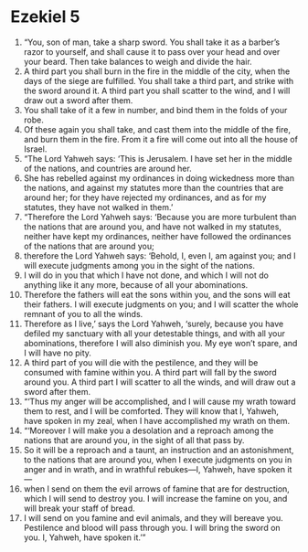 ﻿
# Ezekiel 5
1. “You, son of man, take a sharp sword. You shall take it as a barber’s razor to yourself, and shall cause it to pass over your head and over your beard. Then take balances to weigh and divide the hair. 
2. A third part you shall burn in the fire in the middle of the city, when the days of the siege are fulfilled. You shall take a third part, and strike with the sword around it. A third part you shall scatter to the wind, and I will draw out a sword after them. 
3. You shall take of it a few in number, and bind them in the folds of your robe. 
4. Of these again you shall take, and cast them into the middle of the fire, and burn them in the fire. From it a fire will come out into all the house of Israel. 
5. “The Lord Yahweh says: ‘This is Jerusalem. I have set her in the middle of the nations, and countries are around her. 
6. She has rebelled against my ordinances in doing wickedness more than the nations, and against my statutes more than the countries that are around her; for they have rejected my ordinances, and as for my statutes, they have not walked in them.’ 
7. “Therefore the Lord Yahweh says: ‘Because you are more turbulent than the nations that are around you, and have not walked in my statutes, neither have kept my ordinances, neither have followed the ordinances of the nations that are around you; 
8. therefore the Lord Yahweh says: ‘Behold, I, even I, am against you; and I will execute judgments among you in the sight of the nations. 
9. I will do in you that which I have not done, and which I will not do anything like it any more, because of all your abominations. 
10. Therefore the fathers will eat the sons within you, and the sons will eat their fathers. I will execute judgments on you; and I will scatter the whole remnant of you to all the winds. 
11. Therefore as I live,’ says the Lord Yahweh, ‘surely, because you have defiled my sanctuary with all your detestable things, and with all your abominations, therefore I will also diminish you. My eye won’t spare, and I will have no pity. 
12. A third part of you will die with the pestilence, and they will be consumed with famine within you. A third part will fall by the sword around you. A third part I will scatter to all the winds, and will draw out a sword after them. 
13. “‘Thus my anger will be accomplished, and I will cause my wrath toward them to rest, and I will be comforted. They will know that I, Yahweh, have spoken in my zeal, when I have accomplished my wrath on them. 
14. “‘Moreover I will make you a desolation and a reproach among the nations that are around you, in the sight of all that pass by. 
15. So it will be a reproach and a taunt, an instruction and an astonishment, to the nations that are around you, when I execute judgments on you in anger and in wrath, and in wrathful rebukes—I, Yahweh, have spoken it— 
16. when I send on them the evil arrows of famine that are for destruction, which I will send to destroy you. I will increase the famine on you, and will break your staff of bread. 
17. I will send on you famine and evil animals, and they will bereave you. Pestilence and blood will pass through you. I will bring the sword on you. I, Yahweh, have spoken it.’” 
